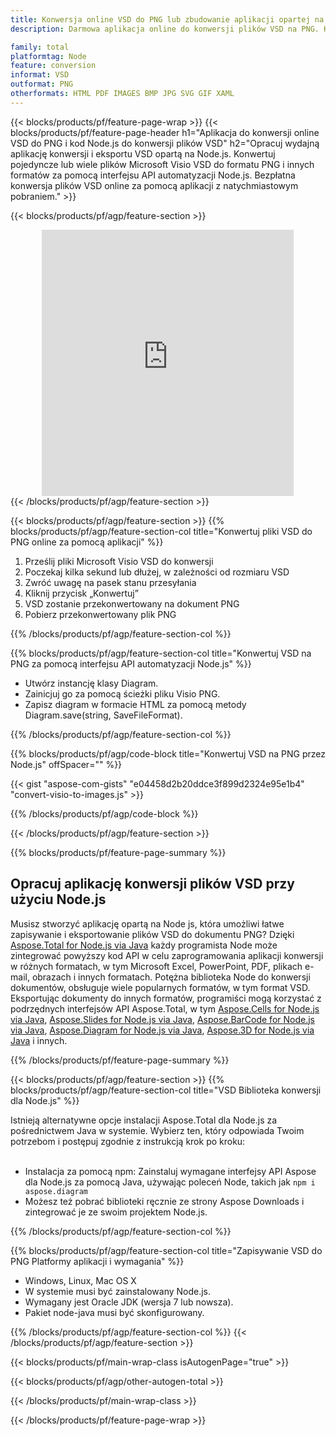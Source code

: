 ```yaml
---
title: Konwersja online VSD do PNG lub zbudowanie aplikacji opartej na Node.js w celu konwersji plików VSD
description: Darmowa aplikacja online do konwersji plików VSD na PNG. Kod biblioteki konwersji Node.js dla dokumentów Microsoft Visio VSD. 

family: total
platformtag: Node
feature: conversion
informat: VSD
outformat: PNG
otherformats: HTML PDF IMAGES BMP JPG SVG GIF XAML
---
```

{{< blocks/products/pf/feature-page-wrap >}}
{{< blocks/products/pf/feature-page-header h1="Aplikacja do konwersji online VSD do PNG i kod Node.js do konwersji plików VSD" h2="Opracuj wydajną aplikację konwersji i eksportu VSD opartą na Node.js. Konwertuj pojedyncze lub wiele plików Microsoft Visio VSD do formatu PNG i innych formatów za pomocą interfejsu API automatyzacji Node.js. Bezpłatna konwersja plików VSD online za pomocą aplikacji z natychmiastowym pobraniem." >}}


{{< blocks/products/pf/agp/feature-section >}}

<div class="container-fluid agp-content bg-white aboutfile box-1 vh100 section nopbtm">
<div class=container>
<div class=row>
<div class="demobox tc col-md-12 padding-0" align="center">

<iframe title="Darmowa aplikacja do konwersji VSD na PNG online" style="border: none; height: 426px;" scrolling="no" src="https://total-conversion-app-65z5r2lp.k8s.dynabic.com/?to=png&from=vsd" id="child-iframe" width="80%"></iframe>

</div></div>
</div></div>
{{< /blocks/products/pf/agp/feature-section >}}


{{< blocks/products/pf/agp/feature-section >}}
{{% blocks/products/pf/agp/feature-section-col title="Konwertuj pliki VSD do PNG online za pomocą aplikacji" %}}

1. Prześlij pliki Microsoft Visio VSD do konwersji
1. Poczekaj kilka sekund lub dłużej, w zależności od rozmiaru VSD
1. Zwróć uwagę na pasek stanu przesyłania
1. Kliknij przycisk „Konwertuj”
1. VSD zostanie przekonwertowany na dokument PNG
1. Pobierz przekonwertowany plik PNG

{{% /blocks/products/pf/agp/feature-section-col %}}

{{% blocks/products/pf/agp/feature-section-col title="Konwertuj VSD na PNG za pomocą interfejsu API automatyzacji Node.js" %}}

- Utwórz instancję klasy Diagram.
- Zainicjuj go za pomocą ścieżki pliku Visio PNG.
- Zapisz diagram w formacie HTML za pomocą metody Diagram.save(string, SaveFileFormat).

{{% /blocks/products/pf/agp/feature-section-col %}}

{{% blocks/products/pf/agp/code-block title="Konwertuj VSD na PNG przez Node.js" offSpacer="" %}}

{{< gist "aspose-com-gists" "e04458d2b20ddce3f899d2324e95e1b4" "convert-visio-to-images.js" >}}

{{% /blocks/products/pf/agp/code-block %}}

{{< /blocks/products/pf/agp/feature-section >}}

{{% blocks/products/pf/feature-page-summary %}}

<h2>Opracuj aplikację konwersji plików VSD przy użyciu Node.js</h2>

Musisz stworzyć aplikację opartą na Node js, która umożliwi łatwe zapisywanie i eksportowanie plików VSD do dokumentu PNG? Dzięki [Aspose.Total for Node.js via Java](https://products.aspose.com/total/pl/nodejs-java/) każdy programista Node może zintegrować powyższy kod API w celu zaprogramowania aplikacji konwersji w różnych formatach, w tym Microsoft Excel, PowerPoint, PDF, plikach e-mail, obrazach i innych formatach. Potężna biblioteka Node do konwersji dokumentów, obsługuje wiele popularnych formatów, w tym format VSD. Eksportując dokumenty do innych formatów, programiści mogą korzystać z podrzędnych interfejsów API Aspose.Total, w tym [Aspose.Cells for Node.js via Java](https://products.aspose.com/cells/pl/nodejs-java/), [Aspose.Slides for Node.js via Java](https://products.aspose.com/slides/pl/nodejs-java/), [Aspose.BarCode for Node.js via Java](https://products.aspose.com/barcode/pl/nodejs-java/), [Aspose.Diagram for Node.js via Java](https://products.aspose.com/diagram/pl/nodejs-java/), [Aspose.3D for Node.js via Java](https://products.aspose.com/3d/pl/nodejs-java/) i innych. 
 
 

{{% /blocks/products/pf/feature-page-summary %}}

{{< blocks/products/pf/agp/feature-section >}}
{{% blocks/products/pf/agp/feature-section-col title="VSD Biblioteka konwersji dla Node.js" %}}

Istnieją alternatywne opcje instalacji Aspose.Total dla Node.js za pośrednictwem Java w systemie. Wybierz ten, który odpowiada Twoim potrzebom i postępuj zgodnie z instrukcją krok po kroku:<br /><br />

- Instalacja za pomocą npm: Zainstaluj wymagane interfejsy API Aspose dla Node.js za pomocą Java, używając poleceń Node, takich jak ```npm i aspose.diagram```
- Możesz też pobrać biblioteki ręcznie ze strony Aspose Downloads i zintegrować je ze swoim projektem Node.js.

{{% /blocks/products/pf/agp/feature-section-col %}}

{{% blocks/products/pf/agp/feature-section-col title="Zapisywanie VSD do PNG Platformy aplikacji i wymagania" %}}

- Windows, Linux, Mac OS X
- W systemie musi być zainstalowany Node.js.
- Wymagany jest Oracle JDK (wersja 7 lub nowsza).
- Pakiet node-java musi być skonfigurowany.

{{% /blocks/products/pf/agp/feature-section-col %}}
{{< /blocks/products/pf/agp/feature-section >}}

{{< blocks/products/pf/main-wrap-class isAutogenPage="true" >}}

{{< blocks/products/pf/agp/other-autogen-total >}}

{{< /blocks/products/pf/main-wrap-class >}}

{{< /blocks/products/pf/feature-page-wrap >}}